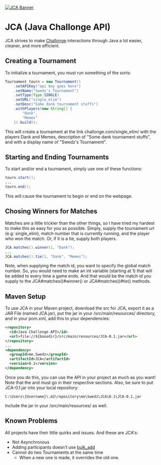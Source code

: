 [![JCA Banner](http://i.imgur.com/IuMFp5Z.png "Java Challonge API")](https://github.com/Swedz/JCA/)

# JCA (Java Challonge API)
JCA strives to make [Challonge](https://challonge.com/) interactions through Java a lot easier, cleaner, and more efficient.

## Creating a Tournament
To initialize a tournament, you must run something of the sorts:
```java
Tournament tourn = new Tournament()
    .setAPIKey("api key goes here")
    .setName("Swedz's Tournament")
    .setType(Type.SINGLE)
    .setURL("single_elim")
    .setDesc("Some dank tournament stuffs")
    .withPlayers(new String[] {
        "Dank",
        "Memes"
    }).build();
```
This will create a tournament at the link challonge.com/single_elim/ with the players Dank and Memes, description of "Some dank tournament stuffs", and with a display name of "Swedz's Tournament".

## Starting and Ending Tournaments
To start and/or end a tournament, simply use one of these functions:
```java
tourn.start();
...
tourn.end();
```
This will cause the tournament to begin or end on the webpage.

## Chosing Winners for Matches
Matches are a little trickier than the other things, so I have tried my hardest to make this as easy for you as possible. Simply, supply the tournament url (e.g: single_elim), match number that is currently running, and the player who won the match. Or, if it is a tie, supply both players.
```java
JCA.matches().winner(1, "Dank");
...
JCA.matches().tie(1, "Dank", "Memes");
```
Note, when supplying the match id, you want to specify the global match number. So, you would need to make an int variable (starting at 1) that will be added to every time a game ends. And that would be the match id you supply to the JCA#matches()#winner() or JCA#matches()#tie() methods.

## Maven Setup
To use JCA in your Maven project, download the src for JCA, export it as a JAR File (named JCA.jar), put the jar in your /src/main/resources/ directory, and in your pom.xml, add this to your dependencies:
```xml
<repository>
  <id>Java Challonge API</id>
  <url>file://${basedir}/src/main/resources/JCA-0.1.jar</url>
</repository>
...
<dependency>
  <groupId>me.Swedz</groupId>
  <artifactId>JCA</artifactId>
  <version>0.1</version>
</dependency>
```
Once you do this, you can use the API in your project as much as you want!
Note that the <repository> and <dependency> must go in their respective sections.
Also, be sure to put JCA-0.1.jar into your local repository:
```
C:\Users\{Username}\.m2\repository\me\Swedz\JCA\0.1\JCA-0.1.jar
```
Include the jar in your /src/main/resources/ as well.

## Known Problems
All projects have their little quirks and issues. And these are JCA's:

- Not Asynchronous
- Adding participants doesn't use [bulk_add](https://api.challonge.com/v1/documents/participants/bulk_add)
- Cannot do two Tournaments at the same time
  - When a new one is made, it overrides the old one.
